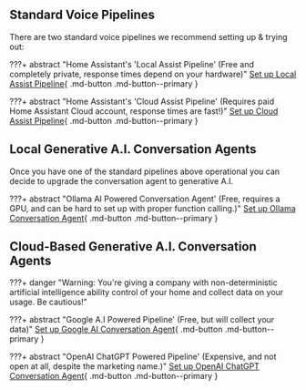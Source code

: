 <!-- <iframe width="560" height="315" src="https://www.youtube.com/embed/yqWX86uT5jM?si=qK_A1XmaSsqYQ9js" title="YouTube video player" frameborder="0" allow="accelerometer; autoplay; clipboard-write; encrypted-media; gyroscope; picture-in-picture; web-share" referrerpolicy="strict-origin-when-cross-origin" allowfullscreen></iframe> -->

## Standard Voice Pipelines

There are two standard voice pipelines we recommend setting up & trying out:

???+ abstract "Home Assistant's 'Local Assist Pipeline' (Free and completely private, response times depend on your hardware)"
    [Set up Local Assist Pipeline](https://www.home-assistant.io/voice_control/voice_remote_local_assistant/){ .md-button .md-button--primary }

???+ abstract "Home Assistant's 'Cloud Assist Pipeline' (Requires paid Home Assistant Cloud account, response times are fast!)"
    [Set up Cloud Assist Pipeline](https://www.home-assistant.io/voice_control/voice_remote_cloud_assistant/){ .md-button .md-button--primary }

## Local Generative A.I. Conversation Agents

Once you have one of the standard pipelines above operational you can decide to upgrade the conversation agent to generative A.I.

???+ abstract "Ollama AI Powered Conversation Agent' (Free, requires a GPU, and can be hard to set up with proper function calling.)"
    [Set up Ollama Conversation Agent](https://www.home-assistant.io/integrations/ollama/){ .md-button .md-button--primary }

## Cloud-Based Generative A.I. Conversation Agents

???+ danger "Warning: You're giving a company with non-deterministic artificial intelligence ability control of your home and collect data on your usage.  Be cautious!"

???+ abstract "Google A.I Powered Pipeline' (Free, but will collect your data)"
    [Set up Google AI Conversation Agent](https://www.home-assistant.io/integrations/google_generative_ai_conversation/){ .md-button .md-button--primary }

???+ abstract "OpenAI ChatGPT Powered Pipeline' (Expensive, and not open at all, despite the marketing name.)"
    [Set up OpenAI ChatGPT Conversation Agent](https://www.home-assistant.io/integrations/openai_conversation/){ .md-button .md-button--primary }